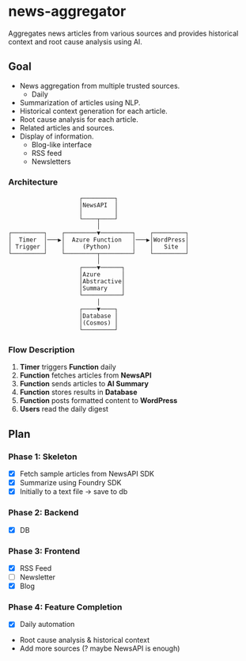 # news-aggregator
Aggregates news articles from various sources and provides historical context and root cause analysis using AI.

## Goal
- News aggregation from multiple trusted sources.
    - Daily
- Summarization of articles using NLP.
- Historical context generation for each article.
- Root cause analysis for each article.
- Related articles and sources.
- Display of information.
    - Blog-like interface
    - RSS feed
    - Newsletters

### Architecture
```
                    ┌─────────┐
                    │NewsAPI  │
                    │         │
                    └────┬────┘
                         │
┌─────────┐    ┌─────────▼─────────┐    ┌─────────┐
│  Timer  │───▶│  Azure Function   │───▶│WordPress│
│ Trigger │    │     (Python)      │    │   Site  │
└─────────┘    └─────────┬─────────┘    └─────────┘
                         │
                    ┌────▼──────┐
                    │Azure      │
                    │Abstractive│
                    │Summary    │
                    └───────────┘
                         │
                    ┌────▼────┐
                    │Database │
                    │(Cosmos) │
                    └─────────┘
```

### Flow Description

1. **Timer** triggers **Function** daily
2. **Function** fetches articles from **NewsAPI**
3. **Function** sends articles to **AI Summary**
4. **Function** stores results in **Database**
5. **Function** posts formatted content to **WordPress**
6. **Users** read the daily digest


## Plan
### Phase 1: Skeleton
- [x] Fetch sample articles from NewsAPI SDK
- [x] Summarize using Foundry SDK
- [x] Initially to a text file -> save to db

### Phase 2: Backend
- [x] DB

### Phase 3: Frontend
- [x] RSS Feed
- [ ] Newsletter
- [x] Blog

### Phase 4: Feature Completion
- [x] Daily automation
- Root cause analysis & historical context
- Add more sources (? maybe NewsAPI is enough)

